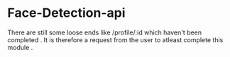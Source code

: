 # Face-Detection-api

There are still some loose ends like /profile/:id which haven't been completed . 
It is therefore a request from the user to atleast complete this module .